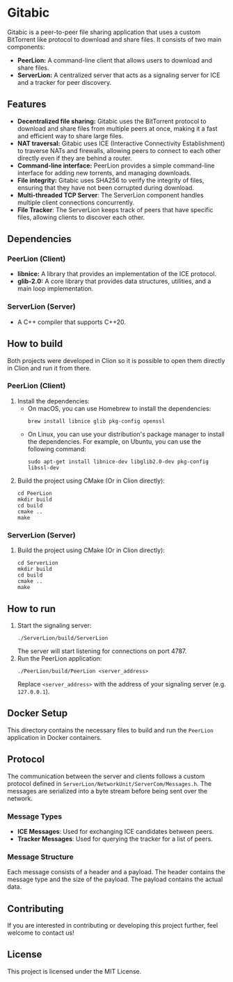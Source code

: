 # Gitabic

Gitabic is a peer-to-peer file sharing application that uses a custom BitTorrent like protocol to download and share files. It consists of two main components:

*   **PeerLion:** A command-line client that allows users to download and share files.
*   **ServerLion:** A centralized server that acts as a signaling server for ICE and a tracker for peer discovery.

## Features

*   **Decentralized file sharing:** Gitabic uses the BitTorrent protocol to download and share files from multiple peers at once, making it a fast and efficient way to share large files.
*   **NAT traversal:** Gitabic uses ICE (Interactive Connectivity Establishment) to traverse NATs and firewalls, allowing peers to connect to each other directly even if they are behind a router.
*   **Command-line interface:** PeerLion provides a simple command-line interface for adding new torrents, and managing downloads.
*   **File integrity:** Gitabic uses SHA256 to verify the integrity of files, ensuring that they have not been corrupted during download.
*   **Multi-threaded TCP Server**: The ServerLion component handles multiple client connections concurrently.
*   **File Tracker**: The ServerLion keeps track of peers that have specific files, allowing clients to discover each other.

## Dependencies

### PeerLion (Client)

*   **libnice:** A library that provides an implementation of the ICE protocol.
*   **glib-2.0:** A core library that provides data structures, utilities, and a main loop implementation.

### ServerLion (Server)

*   A C++ compiler that supports C++20.

## How to build

Both projects were developed in Clion so it is possible to open them directly in Clion and run it from there.

### PeerLion (Client)

1.  Install the dependencies:
    *   On macOS, you can use Homebrew to install the dependencies:
        ```
        brew install libnice glib pkg-config openssl
        ```
    *   On Linux, you can use your distribution's package manager to install the dependencies. For example, on Ubuntu, you can use the following command:
        ```
        sudo apt-get install libnice-dev libglib2.0-dev pkg-config libssl-dev
        ```
2.  Build the project using CMake (Or in Clion directly):
    ```
    cd PeerLion
    mkdir build
    cd build
    cmake ..
    make
    ```

### ServerLion (Server)

1.  Build the project using CMake (Or in Clion directly):
    ```
    cd ServerLion
    mkdir build
    cd build
    cmake ..
    make
    ```

## How to run

1.  Start the signaling server:
    ```
    ./ServerLion/build/ServerLion
    ```
    The server will start listening for connections on port 4787.
2.  Run the PeerLion application:
    ```
    ./PeerLion/build/PeerLion <server_address>
    ```
    Replace `<server_address>` with the address of your signaling server (e.g. `127.0.0.1`).

## Docker Setup

This directory contains the necessary files to build and run the `PeerLion` application in Docker containers.

## 
## Protocol

The communication between the server and clients follows a custom protocol defined in `ServerLion/NetworkUnit/ServerCom/Messages.h`. The messages are serialized into a byte stream before being sent over the network.

### Message Types

*   **ICE Messages**: Used for exchanging ICE candidates between peers.
*   **Tracker Messages**: Used for querying the tracker for a list of peers.

### Message Structure

Each message consists of a header and a payload. The header contains the message type and the size of the payload. The payload contains the actual data.

## Contributing

If you are interested in contributing or developing this project further, feel welcome to contact us!

## License

This project is licensed under the MIT License.